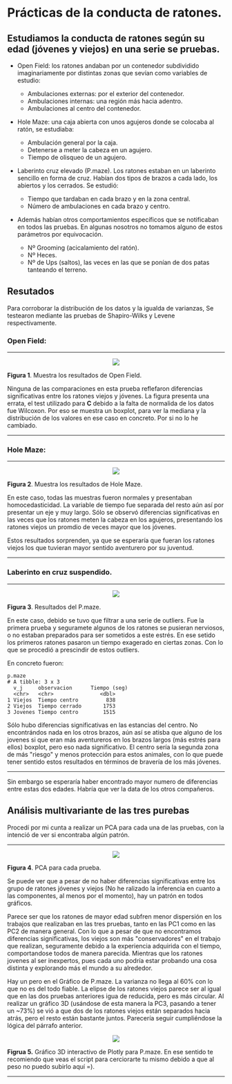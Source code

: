 # Prácticas de la conducta de ratones.

## Estudiamos la conducta de ratones según su edad (jóvenes y viejos) en una serie se pruebas.

* Open Field: los ratones andaban por un contenedor subdividido imaginariamente por distintas zonas que sevían como variables de estudio:
   - Ambulaciones externas: por el exterior del contenedor.
   - Ambulaciones internas: una región más hacia adentro.
   - Ambulaciones al centro del contenedor.
   
* Hole Maze: una caja abierta con unos agujeros donde se colocaba al ratón, se estudiaba:
  - Ambulación general por la caja.
  - Detenerse a meter la cabeza en un agujero.
  - Tiempo de olisqueo de un agujero.
  
* Laberinto cruz elevado (P.maze). Los ratones estaban en un laberinto sencillo en forma de cruz. Habían dos tipos de brazos a cada lado, los abiertos y los cerrados. Se estudió:
  - Tiempo que tardaban en cada brazo y en la zona central.
  - Número de ambulaciones en cada brazo y centro.

* Además habían otros comportamientos específicos que se notificaban en todos las pruebas. En algunas nosotros no tomamos alguno de estos parámetros por equivocación.
  - Nº Grooming (acicalamiento del ratón). 
  - Nº Heces.
  - Nº de Ups (saltos), las veces en las que se ponían de dos patas tanteando el terreno.

## Resutados 

Para corroborar la distribución de los datos y la igualda de varianzas, Se testearon mediante las pruebas de Shapiro-Wilks y Levene respectivamente.

### **Open Field:**

---

<p align="center">
 
  <img src="https://github.com/Juankkar/cuarto_carrera/blob/main/FAA/conducta/graficas/om.png" />

</p>

**Figura 1**. Muestra los resultados de Open Field.

Ninguna de las comparaciones en esta prueba reflefaron diferencias significativas entre los ratones viejos y jóvenes. La figura presenta una errata, el test utilizado para **C** debido a la falta de normalida de los datos fue Wilcoxon. Por eso se muestra un boxplot, para ver la mediana y la distribución de los valores en ese caso en concreto. Por si no lo he cambiado.  

---

### **Hole Maze:**


---

<p align="center">
 
  <img src="https://github.com/Juankkar/cuarto_carrera/blob/main/FAA/conducta/graficas/hm.png" />

</p>

**Figura 2**. Muestra los resultados de Hole Maze. 

En este caso, todas las muestras fueron normales y presentaban homocedasticidad. La variable de tiempo fue separada del resto aún así por presentar un eje y muy largo. Sólo se observó diferencias significativas en las veces que los ratones meten la cabeza en los agujeros, presentando los ratones viejos un promdio de veces mayor que los jóvenes.

Estos resultados sorprenden, ya que se esperaría que fueran los ratones viejos los que tuvieran mayor sentido aventurero por su juventud.

---

### **Laberinto en cruz suspendido**.

---

<p align="center">
 
  <img src="https://github.com/Juankkar/cuarto_carrera/blob/main/FAA/conducta/graficas/Rplot05.png" />

</p>

**Figura 3**. Resultados del P.maze.

En este caso, debido se tuvo que filtrar a una serie de outliers. Fue la primera prueba y seguramete algunos de los ratones se pusieran nerviosos, o no estaban preparados para ser sometidos a este estrés. En ese setido los primeros ratones pasaron un tiempo exagerado en ciertas zonas. Con lo que se procedió a prescindir de estos outliers.

En concreto fueron:

```
p.maze
# A tibble: 3 x 3
  v_j     observacion      Tiempo (seg) 
  <chr>   <chr>               <dbl>
1 Viejos  Tiempo centro         838
2 Viejos  Tiempo cerrado       1753
3 Jovenes Tiempo centro        1515
```

Sólo hubo diferencias significativas en las estancias del centro. No encontrándos nada en los otros brazos, aún así se atisba que alguno de los jovenes si que eran más aventureros en los brazos largos (más estrés para ellos) boxplot, pero eso nada significativo. El centro sería la segunda zona de más "riesgo" y menos protección para estos animales, con lo que puede tener sentido estos resultados en términos de bravería de los más jóvenes.

---

Sin embargo se esperaría haber encontrado mayor numero de diferencias entre estas dos edades. Habría que ver la data de los otros compañeros.

## **Análisis multivariante de las tres purebas**

Procedí por mi cunta a realizar un PCA para cada una de las pruebas, con la intenció de ver si encontraba algún patrón.

---

<p align="center">
 
  <img src="https://github.com/Juankkar/cuarto_carrera/blob/main/FAA/conducta/graficas/Rplot07.png" />

</p>

**Figura 4**. PCA para cada prueba. 

Se puede ver que a pesar de no haber diferencias significativas entre los grupo de ratones jóvenes y viejos (No he ralizado la inferencia en cuanto a las componentes, al menos por el momento), hay un patrón en todos gráficos.

Parece ser que los ratones de mayor edad subfren menor dispersión en los trabajos que realizaban en las tres pruebas, tanto en las PC1 como en las PC2 de manera general. Con lo que a pesar de que no encontramos diferencias significativas, los viejos son más "conservadores" en el trabajo que realizan, seguramente debido a la experiencia adquirida con el tiempo, comportandose todos de manera parecida. Mientras que los ratones jovenes al ser inexpertos, pues cada uno podría estar probando una cosa distinta y explorando más el mundo a su alrededor.

Hay un pero en el Gráfico de P.maze. La varianza no llega al 60% con lo que no es del todo fiable. La elipse de los ratones viejos parece ser al igual que en las dos pruebas anteriores igua de reducida, pero es más circular. Al realizar un gráfico 3D (usándose de esta manera la PC3, pasando a tener un ~73%) se vió a que dos de los ratones viejos están separados hacia atrás, pero el resto están bastante juntos. Parecería seguir cumpliéndose la lógica del párrafo anterior.

<p align="center">
 
  <img src="https://github.com/Juankkar/cuarto_carrera/blob/main/FAA/conducta/graficas/Rplot06.png" />

</p>

**Figrua 5.** Gráfico 3D interactivo de Plotly para P.maze. En ese sentido te recomiendo que veas el script para cerciorarte tu mismo debido a que al peso no puedo subirlo aquí =).

---
